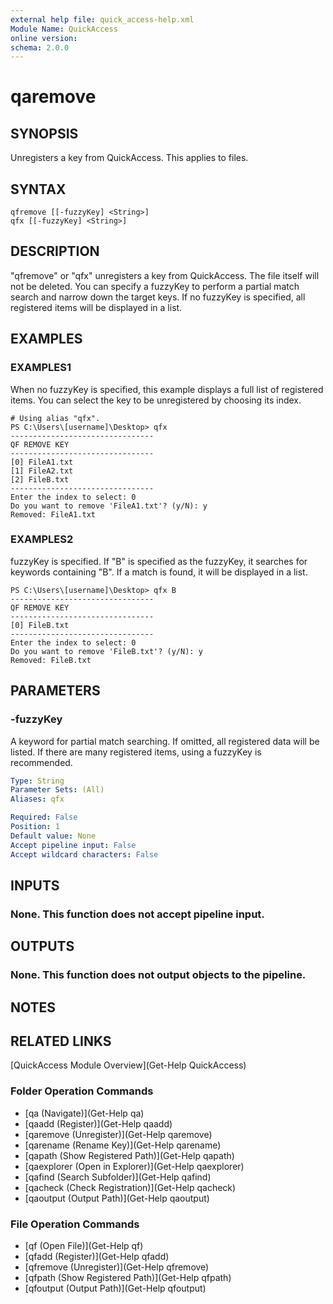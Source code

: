 ```yaml
---
external help file: quick_access-help.xml
Module Name: QuickAccess
online version:
schema: 2.0.0
---
```


# qaremove

## SYNOPSIS
Unregisters a key from QuickAccess. This applies to files.

## SYNTAX
```
qfremove [[-fuzzyKey] <String>]
qfx [[-fuzzyKey] <String>]
```

## DESCRIPTION
"qfremove" or "qfx" unregisters a key from QuickAccess.
The file itself will not be deleted.
You can specify a fuzzyKey to perform a partial match search and narrow down the target keys.
If no fuzzyKey is specified, all registered items will be displayed in a list.

## EXAMPLES

### EXAMPLES1
When no fuzzyKey is specified, this example displays a full list of registered items.
You can select the key to be unregistered by choosing its index.

```
# Using alias "qfx".
PS C:\Users\[username]\Desktop> qfx
--------------------------------
QF REMOVE KEY
--------------------------------
[0] FileA1.txt
[1] FileA2.txt
[2] FileB.txt
--------------------------------
Enter the index to select: 0
Do you want to remove 'FileA1.txt'? (y/N): y
Removed: FileA1.txt
```
### EXAMPLES2
fuzzyKey is specified.
If "B" is specified as the fuzzyKey, it searches for keywords containing "B".
If a match is found, it will be displayed in a list.
```
PS C:\Users\[username]\Desktop> qfx B
--------------------------------
QF REMOVE KEY
--------------------------------
[0] FileB.txt
--------------------------------
Enter the index to select: 0
Do you want to remove 'FileB.txt'? (y/N): y
Removed: FileB.txt
```
## PARAMETERS
### -fuzzyKey
A keyword for partial match searching.
If omitted, all registered data will be listed.
If there are many registered items, using a fuzzyKey is recommended.

```yaml
Type: String
Parameter Sets: (All)
Aliases: qfx

Required: False
Position: 1
Default value: None
Accept pipeline input: False
Accept wildcard characters: False
```
## INPUTS
### None. This function does not accept pipeline input.
## OUTPUTS
### None. This function does not output objects to the pipeline.
## NOTES

## RELATED LINKS
[QuickAccess Module Overview](Get-Help QuickAccess)
### Folder Operation Commands
* [qa (Navigate)](Get-Help qa)
* [qaadd (Register)](Get-Help qaadd)
* [qaremove (Unregister)](Get-Help qaremove)
* [qarename (Rename Key)](Get-Help qarename)
* [qapath (Show Registered Path)](Get-Help qapath)
* [qaexplorer (Open in Explorer)](Get-Help qaexplorer)
* [qafind (Search Subfolder)](Get-Help qafind)
* [qacheck (Check Registration)](Get-Help qacheck)
* [qaoutput (Output Path)](Get-Help qaoutput)
### File Operation Commands
* [qf (Open File)](Get-Help qf)
* [qfadd (Register)](Get-Help qfadd)
* [qfremove (Unregister)](Get-Help qfremove)
* [qfpath (Show Registered Path)](Get-Help qfpath)
* [qfoutput (Output Path)](Get-Help qfoutput)
